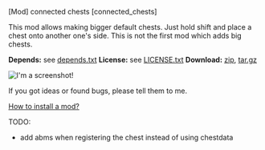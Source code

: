 [Mod] connected chests [connected_chests]

This mod allows making bigger default chests.
Just hold shift and place a chest onto another one's side.
This is not the first mod which adds big chests.

**Depends:** see [depends.txt](https://raw.githubusercontent.com/HybridDog/connected_chests/master/depends.txt)
**License:** see [LICENSE.txt](https://raw.githubusercontent.com/HybridDog/connected_chests/master/LICENSE.txt)
**Download:** [zip](https://github.com/HybridDog/connected_chests/archive/master.zip), [tar.gz](https://github.com/HybridDog/connected_chests/tarball/master)

![I'm a screenshot!](http://wiki.minetest.net/images/d/d1/Connected_chest.png)

If you got ideas or found bugs, please tell them to me.

[How to install a mod?](http://wiki.minetest.net/Installing_Mods)


TODO:
* add abms when registering the chest instead of using chestdata
